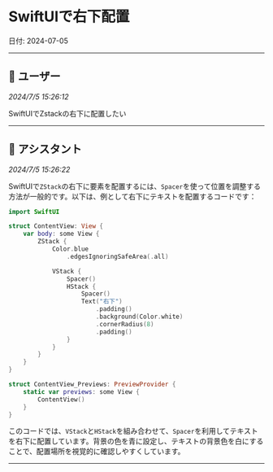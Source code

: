 # SwiftUIで右下配置

日付: 2024-07-05

---

## 👤 ユーザー
*2024/7/5 15:26:12*

SwiftUIでZstackの右下に配置したい

---

## 🤖 アシスタント
*2024/7/5 15:26:22*

SwiftUIで`ZStack`の右下に要素を配置するには、`Spacer`を使って位置を調整する方法が一般的です。以下は、例として右下にテキストを配置するコードです：

```swift
import SwiftUI

struct ContentView: View {
    var body: some View {
        ZStack {
            Color.blue
                .edgesIgnoringSafeArea(.all)

            VStack {
                Spacer()
                HStack {
                    Spacer()
                    Text("右下")
                        .padding()
                        .background(Color.white)
                        .cornerRadius(8)
                        .padding()
                }
            }
        }
    }
}

struct ContentView_Previews: PreviewProvider {
    static var previews: some View {
        ContentView()
    }
}
```

このコードでは、`VStack`と`HStack`を組み合わせて、`Spacer`を利用してテキストを右下に配置しています。背景の色を青に設定し、テキストの背景色を白にすることで、配置場所を視覚的に確認しやすくしています。

---

